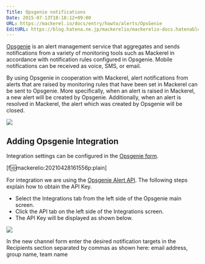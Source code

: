 ```yaml
---
Title: Opsgenie notifications
Date: 2015-07-13T18:18:12+09:00
URL: https://mackerel.io/docs/entry/howto/alerts/OpsGenie
EditURL: https://blog.hatena.ne.jp/mackerelio/mackerelio-docs.hatenablog.mackerel.io/atom/entry/8454420450101373362
---
```


[Opsgenie](https://www.atlassian.com/software/opsgenie) is an alert management service that aggregates and sends notifications from a variety of monitoring tools such as Mackerel in accordance with notification rules configured in Opsgenie. Mobile notifications can be received as voice, SMS, or email.

By using Opsgenie in cooperation with Mackerel, alert notifications from alerts that are raised by monitoring rules that have been set in Mackerel can be sent to Opsgenie. More specifically, when an alert is raised in Mackerel, a new alert will be created by Opsgenie. Additionally, when an alert is resolved in Mackerel, the alert which was created by Opsgenie will be closed.

![](https://cdn-ak.f.st-hatena.com/images/fotolife/m/mackerelio/20150709/20150709113705.png)

## Adding Opsgenie Integration
Integration settings can be configured in the [Opsgenie form](https://mackerel.io/my/channels/-/create#opsgenie).

[f:id:mackerelio:20210428161556p:plain]

For integration we are using the [Opsgenie Alert API](https://www.opsgenie.com/docs/web-api/alert-api). The following steps explain how to obtain the API Key.

- Select the Integrations tab from the left side of the Opsgenie main screen.
- Click the API tab on the left side of the Integrations screen.
- The API Key will be displayed as shown below.

![](https://cdn-ak.f.st-hatena.com/images/fotolife/m/mackerelio/20150709/20150709114619.png)

In the new channel form enter the desired notification targets in the Recipients section separated by commas as shown here: email address, group name, team name

